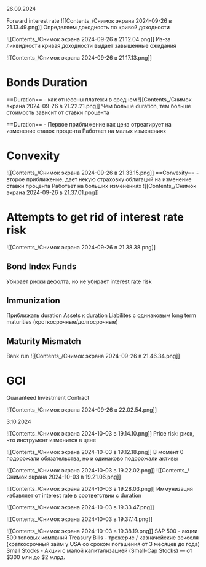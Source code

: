 26.09.2024

Forward interest rate
![[Contents_/Снимок экрана 2024-09-26 в 21.13.49.png]]
Определяем доходность по кривой доходности

![[Contents_/Снимок экрана 2024-09-26 в 21.12.04.png]]
Из-за ликвидности кривая доходности выдает завышенные ожидания

![[Contents_/Снимок экрана 2024-09-26 в 21.17.13.png]]
# Bonds Duration
==Duration== - как отнесены платежи в среднем
![[Contents_/Снимок экрана 2024-09-26 в 21.22.21.png]]
Чем больше duration, тем больше стоимость зависит от ставки процента

==Duration== - Первое приближение как цена отреагирует на изменение ставок процента
Работает на малых изменениях
# Convexity
![[Contents_/Снимок экрана 2024-09-26 в 21.33.15.png]]
==Convexity== - второе приближение, дает некую страховку облигаций на изменение ставки процента
Работает на больших изменениях
![[Contents_/Снимок экрана 2024-09-26 в 21.37.01.png]]

# Attempts to get rid of interest rate risk
![[Contents_/Снимок экрана 2024-09-26 в 21.38.38.png]]
## Bond Index Funds
Убирает риски дефолта, но не убирает interest rate risk
## Immunization
Приближать duration Assets к duration Liabilites с одинаковым long term maturities (кроткосрочные/долгосрочные)
## Maturity Mismatch
Bank run
![[Contents_/Снимок экрана 2024-09-26 в 21.46.34.png]]
# GCI
Guaranteed Investment Contract

![[Contents_/Снимок экрана 2024-09-26 в 22.02.54.png]]

3.10.2024

![[Contents_/Снимок экрана 2024-10-03 в 19.14.10.png]]
Price risk: риск, что инструмент изменится в цене

![[Contents_/Снимок экрана 2024-10-03 в 19.12.18.png]]
В момент 0 подорожали обязательства, но и одинаково подорожали активы

![[Contents_/Снимок экрана 2024-10-03 в 19.22.02.png]]
![[Contents_/Снимок экрана 2024-10-03 в 19.21.06.png]]

![[Contents_/Снимок экрана 2024-10-03 в 19.28.03.png]]
Иммунизация избавляет от interest rate в соответствии с duration

![[Contents_/Снимок экрана 2024-10-03 в 19.33.47.png]]

![[Contents_/Снимок экрана 2024-10-03 в 19.37.14.png]]

![[Contents_/Снимок экрана 2024-10-03 в 19.38.19.png]]
S&P 500 - акции 500 топовых компаний
Treasury Bills - трежерис / казначейские векселя (краткосрочный займ у USA со сроком погашения от 3 месяцев до года)
Small Stocks - Акции с малой капитализацией (Small-Cap Stocks) — от $300 млн до $2 млрд.
